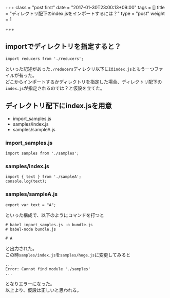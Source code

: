 +++
class = "post first"
date = "2017-01-30T23:00:13+09:00"
tags = []
title = "ディレクトリ配下のindex.jsをインポートするには？"
type = "post"
weight = 1

+++

## importでディレクトリを指定すると？

```
import reducers from './reducers';
```
といった記述があった`./reducers`ディレクリ以下には`index.js`ともう一つファイルが有った。<br>
どこからインポートするかディレクトリを指定した場合、ディレクトリ配下の`index.js`が指定されるのでは？と仮設を立てた。

## ディレクトリ配下にindex.jsを用意

* import_samples.js
* samples/index.js
* samples/sampleA.js

### import_samples.js

```
import samples from './samples';
```

### samples/index.js

```
import { text } from './sampleA';
console.log(text);
```

### samples/sampleA.js

```
export var text = "A";
```

といった構成で、以下のようにコマンドを打つと
```
# babel import_samples.js -o bundle.js
# babel-node bundle.js
```

```
# A
```
と出力された。<br>
この時`samples/index.js`を`samples/hoge.js`に変更してみると
```
...
Error: Cannot find module './samples'
...
```
となりエラーになった。<br>
以上より、仮設は正しいと思われる。
